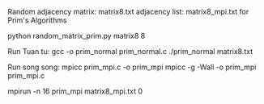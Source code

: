 Random  adjacency matrix:   matrix8.txt
        adjacency list:     matrix8_mpi.txt
for Prim's Algorithms

python random_matrix_prim.py matrix8 8

Run Tuan tu:
gcc -o prim_normal prim_normal.c
./prim_normal matrix8.txt

Run song song:
mpicc prim_mpi.c -o prim_mpi
mpicc -g -Wall -o prim_mpi prim_mpi.c

mpirun -n 16 prim_mpi matrix8_mpi.txt 0
